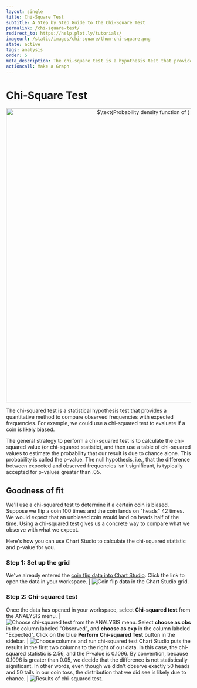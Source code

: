 ```yaml
---
layout: single
title: Chi-Square Test
subtitle: A Step by Step Guide to the Chi-Square Test
permalink: /chi-square-test/
redirect_to: https://help.plot.ly/tutorials/
imageurl: /static/images/chi-square/thum-chi-square.png
state: active
tags: analysis
order: 5
meta_description: The chi-square test is a hypothesis test that provides a quantitative method to compare observed frequencies with expected frequencies. Learn to use Chart Studio's chi-square test.
actioncall: Make a Graph
---
```


# Chi-Square Test

<div>
    <a href="https://plot.ly/~jackp/4102/" target="_blank" title="$\text{Probability density function of } \chi^2_k$" style="display: block; text-align: center;"><img src="https://plot.ly/~jackp/4102.png" alt="$\text{Probability density function of } \chi^2_k$" style="max-width: 100%;width: 800px;"  width="800" onerror="this.onerror=null;this.src='https://plot.ly/404.png';" /></a>
    <script data-plotly="jackp:4102" src="https://plot.ly/embed.js" async></script>
</div>

The chi-squared test is a statistical hypothesis test that provides a quantitative method to compare observed frequencies with expected frequencies. For example, we could use a chi-squared test to evaluate if a coin is likely biased.

The general strategy to perform a chi-squared test is to calculate the chi-squared value (or chi-squared statistic), and then use a table of chi-squared values to estimate the probability that our result is due to chance alone. This probability is called the p-value. The null hypothesis, i.e., that the difference between expected and observed frequencies isn’t significant, is typically accepted for p-values greater than .05.

## Goodness of fit

We'll use a chi-squared test to determine if a certain coin is biased. Suppose we flip a coin 100 times and the coin lands on "heads" 42 times. We would expect that an unbiased coin would land on heads half of the time. Using a chi-squared test gives us a concrete way to compare what we observe with what we expect.

Here's how you can use Chart Studio to calculate the chi-squared statistic and p-value for you.

### Step 1: Set up the grid

We've already entered the [coin flip data into Chart Studio](https://plot.ly/3210/~mariahh/). Click the link to open the data in your workspace. | ![Coin flip data in the Chart Studio grid.](/static/images/chi-square/coin-flip-data.png)

### Step 2: Chi-squared test

Once the data has opened in your workspace, select <strong>Chi-squared test</strong> from the ANALYSIS menu. | ![Choose chi-squared test from the ANALYSIS menu.](/static/images/chi-square/pick-chi-square-test-coin-flip.png)
Select **choose as obs** in the column labeled "Observed", and **choose as exp** in the column labeled "Expected". Click on the blue **Perform Chi-squared Test** button in the sidebar. | ![Choose columns and run chi-squared test](/static/images/chi-square/run-coin-toss-chi-square.png)
Chart Studio puts the results in the first two columns to the right of our data. In this case, the chi-squared statistic is 2.56, and the P-value is 0.1096. By convention, because 0.1096 is greater than 0.05, we decide that the difference is not statistically significant. In other words, even though we didn't observe exactly 50 heads and 50 tails in our coin toss, the distribution that we did see is likely due to chance. | ![Results of chi-squared test.](/static/images/chi-square/chi-square-test-results.png)
